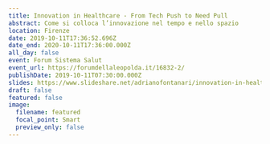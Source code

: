 ```yaml
---
title: Innovation in Healthcare - From Tech Push to Need Pull
abstract: Come si colloca l’innovazione nel tempo e nello spazio
location: Firenze
date: 2019-10-11T17:36:52.696Z
date_end: 2020-10-11T17:36:00.000Z
all_day: false
event: Forum Sistema Salut
event_url: https://forumdellaleopolda.it/16832-2/
publishDate: 2019-10-11T07:30:00.000Z
slides: https://www.slideshare.net/adrianofontanari/innovation-in-healthcare-183610472
draft: false
featured: false
image:
  filename: featured
  focal_point: Smart
  preview_only: false
---
```

